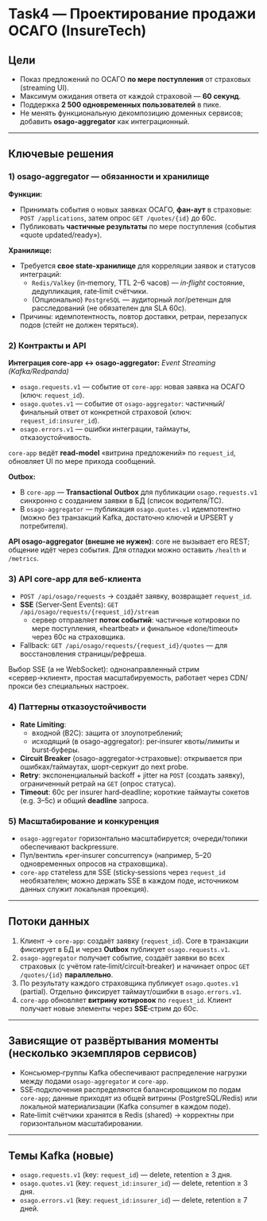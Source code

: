 # Task4 — Проектирование продажи ОСАГО (InsureTech)

## Цели
- Показ предложений по ОСАГО **по мере поступления** от страховых (streaming UI).
- Максимум ожидания ответа от каждой страховой — **60 секунд**.
- Поддержка **2 500 одновременных пользователей** в пике.
- Не менять функциональную декомпозицию доменных сервисов; добавить **osago-aggregator** как интеграционный.

---

## Ключевые решения

### 1) osago-aggregator — обязанности и хранилище
**Функции:**
- Принимать события о новых заявках ОСАГО, **фан-аут** в страховые: `POST /applications`, затем опрос `GET /quotes/{id}` до 60с.
- Публиковать **частичные результаты** по мере поступления (события «quote updated/ready»).

**Хранилище:**
- Требуется **свое state‑хранилище** для корреляции заявок и статусов интеграций:
  - `Redis/Valkey` (in‑memory, TTL 2–6 часов) — *in‑flight* состояние, дедупликация, rate‑limit счётчики.
  - (Опционально) `PostgreSQL` — аудиторный лог/ретеншн для расследований (не обязателен для SLA 60с).
- Причины: идемпотентность, повтор доставки, ретраи, перезапуск подов (стейт не должен теряться).

### 2) Контракты и API
**Интеграция core-app ↔ osago-aggregator:** *Event Streaming (Kafka/Redpanda)*
- `osago.requests.v1` — событие от `core-app`: новая заявка на ОСАГО (ключ: `request_id`).
- `osago.quotes.v1` — событие от `osago-aggregator`: частичный/финальный ответ от конкретной страховой (ключ: `request_id:insurer_id`).
- `osago.errors.v1` — ошибки интеграции, таймауты, отказоустойчивость.

`core-app` ведёт **read‑model** «витрина предложений» по `request_id`, обновляет UI по мере прихода сообщений.

**Outbox:**
- В `core-app` — **Transactional Outbox** для публикации `osago.requests.v1` синхронно с созданием заявки в БД (список водителя/ТС).
- В `osago-aggregator` — публикация `osago.quotes.v1` идемпотентно (можно без транзакций Kafka, достаточно ключей и UPSERT у потребителя).

**API osago-aggregator (внешне не нужен)**: core не вызывает его REST; общение идёт через события. Для отладки можно оставить `/health` и `/metrics`.

### 3) API core-app для веб-клиента
- `POST /api/osago/requests` → создаёт заявку, возвращает `request_id`.
- **SSE** (Server‑Sent Events): `GET /api/osago/requests/{request_id}/stream`
  - сервер отправляет **поток событий**: частичные котировки по мере поступления, «heartbeat» и финальное «done/timeout» через 60с на страховщика.
- Fallback: `GET /api/osago/requests/{request_id}/quotes` — для восстановления страницы/рефреша.

Выбор SSE (а не WebSocket): однонаправленный стрим «сервер→клиент», простая масштабируемость, работает через CDN/прокси без специальных настроек.

### 4) Паттерны отказоустойчивости
- **Rate Limiting**:
  - входной (B2C): защита от злоупотреблений;
  - исходящий (в osago-aggregator): per‑insurer квоты/лимиты и burst‑буферы.
- **Circuit Breaker** (osago-aggregator→страховые): открывается при ошибках/таймаутах, шорт‑серкуит до next probe.
- **Retry**: экспоненциальный backoff + jitter на `POST` (создать заявку), ограниченный ретрай на `GET` (опрос статуса).
- **Timeout**: 60с per insurer hard‑deadline; короткие таймауты сокетов (e.g. 3–5с) и общий **deadline** запроса.

### 5) Масштабирование и конкуренция
- `osago-aggregator` горизонтально масштабируется; очереди/топики обеспечивают backpressure.
- Пул/вентиль «per‑insurer concurrency» (например, 5–20 одновременных опросов на страховщика).
- `core-app` статeless для SSE (sticky‑sessions через `request_id` необязателен; можно держать SSE в каждом поде, источником данных служит локальная проекция).

---

## Потоки данных

1) Клиент → `core-app`: создаёт заявку (`request_id`). Core в транзакции фиксирует в БД и через **Outbox** публикует `osago.requests.v1`.
2) `osago-aggregator` получает событие, создаёт заявки во всех страховых (с учётом rate‑limit/circuit‑breaker) и начинает опрос `GET /quotes/{id}` **параллельно**.
3) По результату каждого страховщика публикует `osago.quotes.v1` (partial). Отдельно фиксирует таймаут/ошибки в `osago.errors.v1`.
4) `core-app` обновляет **витрину котировок** по `request_id`. Клиент получает новые элементы через **SSE**‑стрим до 60с.

---

## Зависящие от развёртывания моменты (несколько экземпляров сервисов)
- Консьюмер‑группы Kafka обеспечивают распределение нагрузки между подами `osago-aggregator` и `core-app`.
- SSE‑подключения распределяются балансировщиком по подам `core-app`; данные приходят из общей витрины (PostgreSQL/Redis) или локальной материализации (Kafka consumer в каждом поде).
- Rate‑limit счётчики хранятся в Redis (shared) → корректны при горизонтальном масштабировании.

---

## Темы Kafka (новые)
- `osago.requests.v1` (key: `request_id`) — delete, retention ≥ 3 дня.
- `osago.quotes.v1` (key: `request_id:insurer_id`) — delete, retention ≥ 3 дня.
- `osago.errors.v1` (key: `request_id:insurer_id`) — delete, retention ≥ 7 дней.
